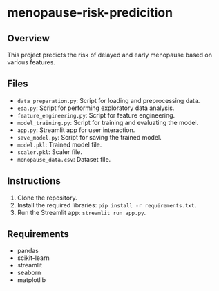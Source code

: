 # menopause-risk-predicition

## Overview
This project predicts the risk of delayed and early menopause based on various features.

## Files
- `data_preparation.py`: Script for loading and preprocessing data.
- `eda.py`: Script for performing exploratory data analysis.
- `feature_engineering.py`: Script for feature engineering.
- `model_training.py`: Script for training and evaluating the model.
- `app.py`: Streamlit app for user interaction.
- `save_model.py`: Script for saving the trained model.
- `model.pkl`: Trained model file.
- `scaler.pkl`: Scaler file.
- `menopause_data.csv`: Dataset file.

## Instructions
1. Clone the repository.
2. Install the required libraries: `pip install -r requirements.txt`.
3. Run the Streamlit app: `streamlit run app.py`.

## Requirements
- pandas
- scikit-learn
- streamlit
- seaborn
- matplotlib
